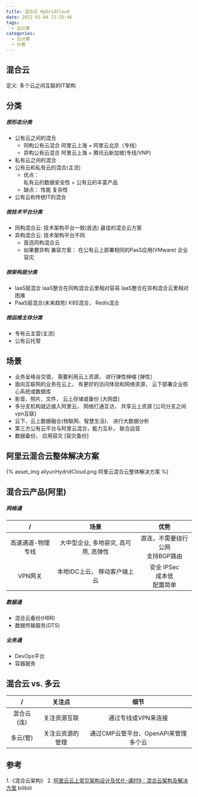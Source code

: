 ```yaml
---
title: 混合云 HybridCloud
date: 2022-01-04 21:35:46
tags:
  - 云计算
categories:
  - 云计算  
  - 计费 
---
```


<p></p>
<!-- more -->


## 混合云
定义: 多个云之间互联的IT架构

## 分类
##### 按形态分类

+ 公有云之间的混合
   - 同构公有云混合
     阿里云上海 + 阿里云北京（专线） 
   - 异构公有云混合
     阿里云上海 + 腾讯云新加坡(专线/VNP)
+ 私有云之间的混合
+ 公有云和私有云的混合(主流)
   - 优点：  
       私有云的数据安全性 + 公有云的丰富产品
   - 缺点： 
       性能
       复杂性
+ 公有云和传统IT的混合


##### 按技术平台分类
+ 同构混合云: 技术架构平台一致(首选)
  最佳的混合云方案
+ 异构混合云: 技术架构平台不同
  - 首选同构混合云
  - 如果要异构
     兼容方案： 
       在公有云上部署相同的PasS应用(VMware)
       企业容灾

##### 按架构层分类
+ IaaS层混合
  IaaS整合在同构混合云里相对容易
  IaaS整合在异构混合云里相对困难 
+ PaaS层混合(未来趋势)
  K8S混合， Redis混合

##### 按运维主体分类
+ 专有云主营(主流)
+ 公有云托管

## 场景
+ 业务呈峰谷交错， 需要利用云上资源， 进行弹性伸缩  [弹性]
+ 面向互联网的业务在云上， 有更好的访问体验和网络资源， 云下部署企业核心系统或数据库
+ 影音、照片、文件， 云上存储或备份 [大网盘]
+ 多分支机构就近接入阿里云， 网络打通互访， 共享云上资源  [公司分支之间vpn互联]
+ 云下、云上数据融合(物联网、智慧生活)、 进行大数据分析
+ 第三方公有云平台与阿里云混合，能力互补， 联合运营
+ 数据备份， 应用容灾  [容灾备份]


## 阿里云混合云整体解决方案

{% asset_img aliyunHydridCloud.png 阿里云混合云整体解决方案 %}

## 混合云产品(阿里)
##### 网络通
/ | 场景 | 优势
:-: | :-: | :-:
高速通道-物理专线 | 大中型企业, 多地容灾, 高可用, 高弹性 | 直连，不需要绕行公网<br> 支持BGP路由
VPN网关 | 本地IDC上云， 移动客户端上云 |  安全 IPSec <br> 成本低 <br> 配置简单 

##### 数据通
+ 混合云备份(HBR)
+ 数据传输服务(DTS)

##### 业务通
+ DevOps平台
+ 容器服务 

## 混合云 vs. 多云
 /  | 关注点 | 细节  
 :-: | :-: | :-:
混合云(连) | 关注资源互联 | 通过专线或VPN来连接
多云(管) | 关注云资源的管理 | 通过CMP云管平台、OpenAPI来管理多个云

## 参考
1.《混合云架构》
2. [阿里云云上常见架构设计及优化-课时9：混合云架构及解决方案](https://www.bilibili.com/video/BV1uy4y1a7Ba?vd_source=f6e8c1128f9f264c5ab8d9411a644036) bilibili
